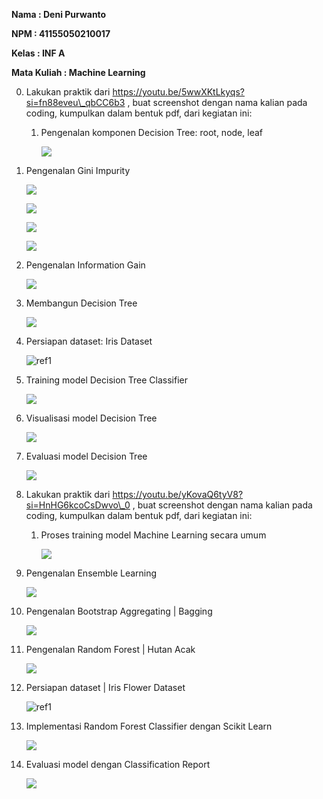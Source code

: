 ﻿**Nama : Deni Purwanto** 

**NPM : 41155050210017** 

**Kelas : INF A** 

**Mata Kuliah : Machine Learning** 

0. Lakukan praktik dari https://youtu.be/5wwXKtLkyqs?si=fn88eveu\_qbCC6b3 , buat screenshot dengan nama kalian pada coding, kumpulkan dalam bentuk pdf, dari kegiatan ini: 
   1. Pengenalan komponen Decision Tree: root, node, leaf 

      ![](Aspose.Words.3e29f89e-098f-481e-a876-05d67bc90966.001.jpeg)

2. Pengenalan Gini Impurity 

   ![](Aspose.Words.3e29f89e-098f-481e-a876-05d67bc90966.002.jpeg)

   ![](Aspose.Words.3e29f89e-098f-481e-a876-05d67bc90966.003.jpeg)

   ![](Aspose.Words.3e29f89e-098f-481e-a876-05d67bc90966.004.jpeg)

   ![](Aspose.Words.3e29f89e-098f-481e-a876-05d67bc90966.005.jpeg)

3. Pengenalan Information Gain 

   ![](Aspose.Words.3e29f89e-098f-481e-a876-05d67bc90966.006.jpeg)

4. Membangun Decision Tree 

   ![](Aspose.Words.3e29f89e-098f-481e-a876-05d67bc90966.007.jpeg)

5. Persiapan dataset: Iris Dataset 

   ![ref1]

6. Training model Decision Tree Classifier 

   ![](Aspose.Words.3e29f89e-098f-481e-a876-05d67bc90966.009.jpeg)

7. Visualisasi model Decision Tree 

   ![](Aspose.Words.3e29f89e-098f-481e-a876-05d67bc90966.010.jpeg)

8. Evaluasi model Decision Tree 

   ![](Aspose.Words.3e29f89e-098f-481e-a876-05d67bc90966.011.jpeg)

0. Lakukan praktik dari https://youtu.be/yKovaQ6tyV8?si=HnHG6kcoCsDwvo\_0 , buat screenshot dengan nama kalian pada coding, kumpulkan dalam bentuk pdf, dari kegiatan ini: 
   1. Proses training model Machine Learning secara umum 

      ![](Aspose.Words.3e29f89e-098f-481e-a876-05d67bc90966.012.jpeg)

2. Pengenalan Ensemble Learning 

   ![](Aspose.Words.3e29f89e-098f-481e-a876-05d67bc90966.013.jpeg)

3. Pengenalan Bootstrap Aggregating | Bagging 

   ![](Aspose.Words.3e29f89e-098f-481e-a876-05d67bc90966.014.jpeg)

4. Pengenalan Random Forest | Hutan Acak 

   ![](Aspose.Words.3e29f89e-098f-481e-a876-05d67bc90966.015.jpeg)

5. Persiapan dataset | Iris Flower Dataset 

   ![ref1]

6. Implementasi Random Forest Classifier dengan Scikit Learn 

   ![](Aspose.Words.3e29f89e-098f-481e-a876-05d67bc90966.016.jpeg)

7. Evaluasi model  dengan Classification Report 

   ![](Aspose.Words.3e29f89e-098f-481e-a876-05d67bc90966.017.jpeg)

[ref1]: Aspose.Words.3e29f89e-098f-481e-a876-05d67bc90966.008.jpeg
